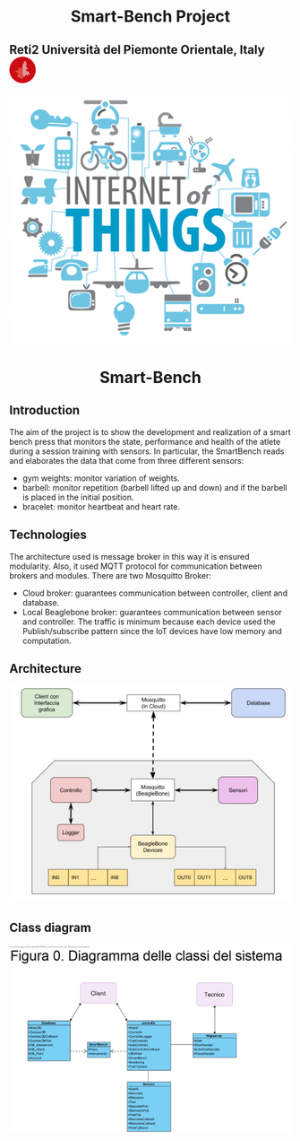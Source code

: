 <h1 align="center"> Smart-Bench Project  </h1>

## Reti2 Università del Piemonte Orientale, Italy ![logo](/img/logo.png)
![main](/img/firstpage.png)
<h1 align="center">  Smart-Bench   </h1>


## Introduction
The aim of the project is to show the development and realization of a smart bench press that monitors the state, performance and health of the atlete during a session training with sensors.
In particular, the SmartBench reads and elaborates the data that come from three different sensors:
- gym weights: monitor variation of weights.
- barbell: monitor repetition (barbell lifted up and down) and if the barbell is placed in the initial position. 
- bracelet: monitor heartbeat and heart rate.

## Technologies
The architecture used is message broker in this way it is ensured modularity. Also, it used MQTT protocol for communication between brokers and modules.
There are two Mosquitto Broker: 
- Cloud broker: guarantees communication between controller, client and database.
- Local Beaglebone broker: guarantees communication between sensor and controller.
The traffic is minimum because each device used the Publish/subscribe pattern since the IoT devices have low memory and computation.

## Architecture
![resume](/img/structure.JPG)


## Class diagram
![diagram](/img/diagram.png)
